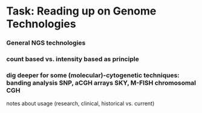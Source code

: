 # Task: Reading up on Genome Technologies

### General NGS technologies
### count based vs. intensity based as principle
### dig deeper for some (molecular)-cytogenetic techniques: banding analysis SNP, aCGH arrays SKY, M-FISH chromosomal CGH
notes about usage (research, clinical, historical vs. current)
